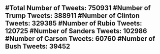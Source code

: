 #Total Number of Tweets: 750931 
#Number of Trump Tweets: 388911
#Number of Clinton Tweets: 329385
#Number of Rubio Tweets: 120725
#Number of Sanders Tweets: 102986
#Number of Carson Tweets: 60760
#Number of Bush Tweets: 39452
---
